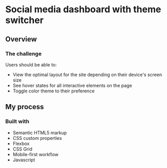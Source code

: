 # Social media dashboard with theme switcher 


## Overview

### The challenge

Users should be able to:

- View the optimal layout for the site depending on their device's screen size
- See hover states for all interactive elements on the page
- Toggle color theme to their preference


## My process

### Built with

- Semantic HTML5 markup
- CSS custom properties
- Flexbox
- CSS Grid
- Mobile-first workflow
- Javascript
